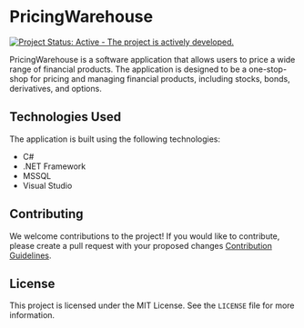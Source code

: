 # PricingWarehouse

[![Project Status: Active - The project is actively developed.](https://img.shields.io/badge/Project%20Status-Active-brightgreen)](https://github.com/username/projectname)

PricingWarehouse is a software application that allows users to price a wide range of financial products. The application is designed to be a one-stop-shop for pricing and managing financial products, including stocks, bonds, derivatives, and options.

## Technologies Used

The application is built using the following technologies:

- C#
- .NET Framework
- MSSQL
- Visual Studio

## Contributing

We welcome contributions to the project! If you would like to contribute, please create a pull request with your proposed changes [Contribution Guidelines](CONTRIBUTING.md).

## License

This project is licensed under the MIT License. See the `LICENSE` file for more information.

